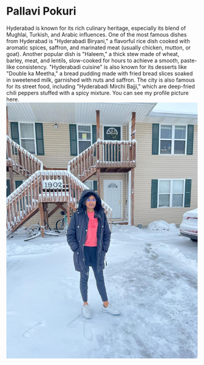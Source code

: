 # Pallavi Pokuri

Hyderabad is known for its rich culinary heritage, especially its blend of Mughlai, Turkish, and Arabic influences. One of the most famous dishes from Hyderabad is "Hyderabadi Biryani," a flavorful rice dish cooked with aromatic spices, saffron, and marinated meat (usually chicken, mutton, or goat). Another popular dish is "Haleem," a thick stew made of wheat, barley, meat, and lentils, slow-cooked for hours to achieve a smooth, paste-like consistency. "Hyderabadi cuisine" is also known for its desserts like "Double ka Meetha," a bread pudding made with fried bread slices soaked in sweetened milk, garnished with nuts and saffron. The city is also famous for its street food, including "Hyderabadi Mirchi Bajji," which are deep-fried chili peppers stuffed with a spicy mixture.
You can see my profile picture here. [![Pallavi Pokuri](mypic.jpg)](MyMedia.md)